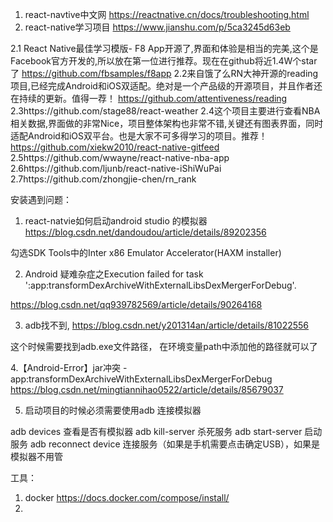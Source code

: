 1. react-navtive中文网 https://reactnative.cn/docs/troubleshooting.html
2. react-native学习项目 https://www.jianshu.com/p/5ca3245d63eb


2.1 React Native最佳学习模版- F8 App开源了,界面和体验是相当的完美,这个是Facebook官方开发的,所以放在第一位进行推荐。现在在github将近1.4W个star了
https://github.com/fbsamples/f8app
2.2来自饿了么RN大神开源的reading项目,已经完成Android和iOS双适配。绝对是一个产品级的开源项目，并且作者还在持续的更新。值得一荐！ https://github.com/attentiveness/reading
2.3https://github.com/stage88/react-weather
2.4这个项目主要进行查看NBA相关数据,界面做的非常Nice，项目整体架构也非常不错,关键还有图表界面，同时适配Android和iOS双平台。也是大家不可多得学习的项目。推荐！ https://github.com/xiekw2010/react-native-gitfeed
2.5https://github.com/wwayne/react-native-nba-app
2.6https://github.com/ljunb/react-native-iShiWuPai
2.7https://github.com/zhongjie-chen/rn_rank

安装遇到问题：
1. react-natvie如何启动android studio 的模拟器 https://blog.csdn.net/dandoudou/article/details/89202356

勾选SDK Tools中的Inter x86 Emulator Accelerator(HAXM installer)


2. Android 疑难杂症之Execution failed for task ':app:transformDexArchiveWithExternalLibsDexMergerForDebug'.

https://blog.csdn.net/qq939782569/article/details/90264168

3. adb找不到, https://blog.csdn.net/y201314an/article/details/81022556

这个时候需要找到adb.exe文件路径， 在环境变量path中添加他的路径就可以了

4.【Android-Error】jar冲突 - app:transformDexArchiveWithExternalLibsDexMergerForDebug
https://blog.csdn.net/mingtiannihao0522/article/details/85679037

5. 启动项目的时候必须需要使用adb 连接模拟器

adb devices 查看是否有模拟器
adb kill-server 杀死服务
adb start-server 启动服务
adb reconnect device 连接服务（如果是手机需要点击确定USB），如果是模拟器不用管


工具： 
1. docker https://docs.docker.com/compose/install/
2. 